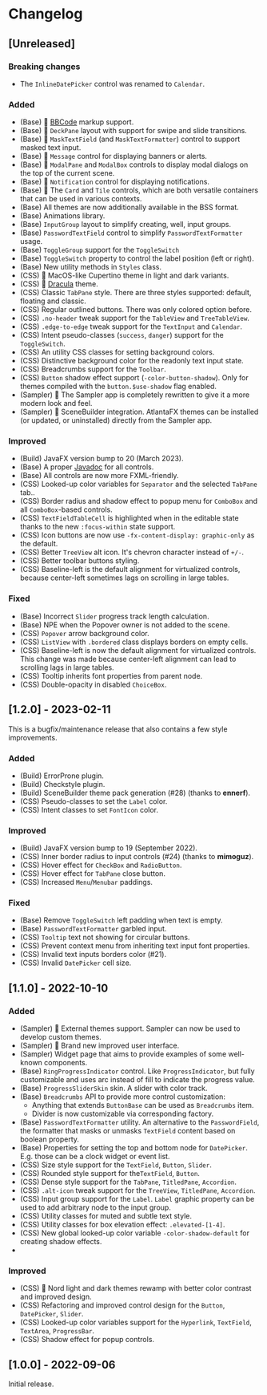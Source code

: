 # Changelog

## [Unreleased]

### Breaking changes

- The `InlineDatePicker` control was renamed to `Calendar`.

### Added

- (Base) 🚀 [BBCode](https://ru.wikipedia.org/wiki/BBCode) markup support.
- (Base) 🚀 `DeckPane` layout with support for swipe and slide transitions.
- (Base) 🚀 `MaskTextField` (and `MaskTextFormatter`) control to support masked text input.
- (Base) 🚀 `Message` control for displaying banners or alerts.
- (Base) 🚀 `ModalPane` and `ModalBox` controls to display modal dialogs on the top of the current scene.
- (Base) 🚀 `Notification` control for displaying notifications.
- (Base) 🚀 The `Card` and `Tile` controls, which are both versatile containers that can be used in various contexts.
- (Base) All themes are now additionally available in the BSS format.
- (Base) Animations library.
- (Base) `InputGroup` layout to simplify creating, well, input groups.
- (Base) `PasswordTextField` control to simplify `PasswordTextFormatter` usage.
- (Base) `ToggleGroup` support for the `ToggleSwitch`
- (Base) `ToggleSwitch` property to control the label position (left or right).
- (Base) New utility methods in `Styles` class.
- (CSS) 🚀 MacOS-like Cupertino theme in light and dark variants.
- (CSS) 🚀 [Dracula](https://ui.draculatheme.com/) theme.
- (CSS) Classic `TabPane` style. There are three styles supported: default, floating and classic.
- (CSS) Regular outlined buttons. There was only colored option before.
- (CSS) `.no-header` tweak support for the `TableView` and `TreeTableView`.
- (CSS) `.edge-to-edge` tweak support for the `TextInput` and `Calendar`.
- (CSS) Intent pseudo-classes (`success`, `danger`) support for the `ToggleSwitch`.
- (CSS) An utility CSS classes for setting background colors.
- (CSS) Distinctive background color for the readonly text input state.
- (CSS) Breadcrumbs support for the `Toolbar`.
- (CSS) `Button` shadow effect support (`-color-button-shadow`). Only for themes compiled with the `button.$use-shadow` flag enabled.
- (Sampler) 🚀 The Sampler app is completely rewritten to give it a more modern look and feel.
- (Sampler) 🚀 SceneBuilder integration. AtlantaFX themes can be installed (or updated, or uninstalled) directly from the Sampler app.

### Improved

- (Build) JavaFX version bump to 20 (March 2023).
- (Base) A proper [Javadoc](https://mkpaz.github.io/atlantafx/apidocs/atlantafx.base/module-summary.html) for all controls.
- (Base) All controls are now more FXML-friendly.
- (CSS) Looked-up color variables for `Separator` and the selected `TabPane` tab..
- (CSS) Border radius and shadow effect to popup menu for `ComboBox` and all `ComboBox`-based controls.
- (CSS) `TextFieldTableCell` is highlighted when in the editable state thanks to the new `:focus-within` state support.
- (CSS) Icon buttons are now use `-fx-content-display: graphic-only` as the default.
- (CSS) Better `TreeView` alt icon. It's chevron character instead of `+/-`.
- (CSS) Better toolbar buttons styling.
- (CSS) Baseline-left is the default alignment for virtualized controls, because center-left sometimes lags on scrolling in large tables.

### Fixed

- (Base) Incorrect `Slider` progress track length calculation.
- (Base) NPE when the Popover owner is not added to the scene.
- (CSS) `Popover` arrow background color.
- (CSS) `ListView` with `.bordered` class displays borders on empty cells.
- (CSS) Baseline-left is now the default alignment for virtualized controls. This change was made because center-left alignment can lead to scrolling lags in large tables.
- (CSS) Tooltip inherits font properties from parent node.
- (CSS) Double-opacity in disabled `ChoiceBox`.

## [1.2.0] - 2023-02-11

This is a bugfix/maintenance release that also contains a few style improvements.

### Added

- (Build) ErrorProne plugin.
- (Build) Checkstyle plugin.
- (Build) SceneBuilder theme pack generation (#28) (thanks to **ennerf**).
- (CSS) Pseudo-classes to set the `Label` color.
- (CSS) Intent classes to set `FontIcon` color.

### Improved

- (Build) JavaFX version bump to 19 (September 2022).
- (CSS) Inner border radius to input controls (#24) (thanks to **mimoguz**).
- (CSS) Hover effect for `CheckBox` and `RadioButton`.
- (CSS) Hover effect for `TabPane` close button.
- (CSS) Increased `Menu`/`Menubar` paddings.

### Fixed

- (Base) Remove `ToggleSwitch` left padding when text is empty.
- (Base) `PasswordTextFormatter` garbled input.
- (CSS) `Tooltip` text not showing for circular buttons.
- (CSS) Prevent context menu from inheriting text input font properties.
- (CSS) Invalid text inputs borders color (#21).
- (CSS) Invalid `DatePicker` cell size.

## [1.1.0] - 2022-10-10

### Added

- (Sampler) 🚀 External themes support. Sampler can now be used to develop custom themes.
- (Sampler) 🚀 Brand new improved user interface.
- (Sampler) Widget page that aims to provide examples of some well-known components.
- (Base) `RingProgressIndicator` control. Like `ProgressIndicator`, but fully customizable and uses arc instead of fill to indicate the progress value.
- (Base) `ProgressSliderSkin` skin. A slider with color track.
- (Base) `Breadcrumbs` API to provide more control customization:
  - Anything that extends `ButtonBase` can be used as `Breadcrumbs` item.
  - Divider is now customizable via corresponding factory.
- (Base) `PasswordTextFormatter` utility. An alternative to the `PasswordField`, the formatter that masks or unmasks `TextField` content based on boolean property.
- (Base) Properties for setting the top and bottom node for `DatePicker`. E.g. those can be a clock widget or event list.
- (CSS) Size style support for the `TextField`, `Button`, `Slider`.
- (CSS) Rounded style support for the`TextField`, `Button`.
- (CSS) Dense style support for the `TabPane`, `TitledPane`, `Accordion`.
- (CSS) `.alt-icon` tweak support for the `TreeView`, `TitledPane`, `Accordion`.
- (CSS) Input group support for the `Label`. `Label` graphic property can be used to add arbitrary node to the input group.
- (CSS) Utility classes for muted and subtle text style.
- (CSS) Utility classes for box elevation effect: `.elevated-[1-4]`.
- (CSS) New global looked-up color variable `-color-shadow-default` for creating shadow effects.
- 
### Improved

- (CSS) 🚀 Nord light and dark themes rewamp with better color contrast and improved design.
- (CSS) Refactoring and improved control design for the `Button`, `DatePicker`, `Slider`.
- (CSS) Looked-up color variables support for the `Hyperlink`, `TextField`, `TextArea`, `ProgressBar`.
- (CSS) Shadow effect for popup controls.

## [1.0.0] - 2022-09-06

Initial release.
